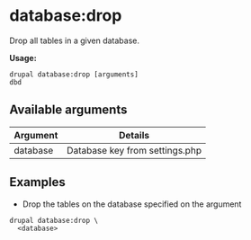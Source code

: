 # database:drop
Drop all tables in a given database.

**Usage:**
```
drupal database:drop [arguments]
dbd
```

## Available arguments
Argument | Details
---------|-------------
database | Database key from settings.php

## Examples
* Drop the tables on the database specified on the argument
```
drupal database:drop \
  <database>
```
